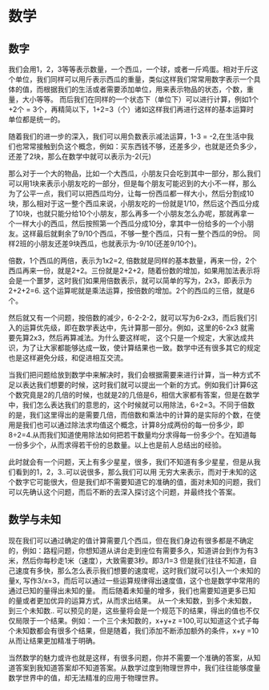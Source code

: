 # 数学
## 数字
我们会用1，2，3等等表示数量，一个西瓜，一个球，或者一斤鸡蛋。相对于斤这个单位，我们同样可以用斤表示西瓜的重量，类似这样我们常常用数字表示一个具体的值，而根据我们的生活或者需要添加单位，用来表示物品的状态，个数，重量，大小等等。
而后我们在同样的一个状态下（单位下）可以进行计算，例如1个+2个 = 3个，再精简以下，1+2=3（个）诸如这样我们再进行这样的基本运算时单位都是统一的。

随着我们的进一步的深入，我们可以用负数表示减法运算，1-3 = -2,在生活中我们也常常接触到负这个概念，例如：买东西钱不够，还差多少，也就是还负多少，还差了2块，那么在数学中就可以表示为-2(元)

那么对于一个大的物品，比如一个大西瓜，小朋友只会吃到其中一部分，那么我们可以用1块来表示小朋友吃的一部分，但是每个朋友可能迟到的大小不一样，那么为了公平一点，我们可以把西瓜均分，让每一份西瓜都一样大小，然后分割成10块，那么相对于这一整个西瓜来说，小朋友吃的一份就是1/10，然后这个西瓜分成了10块，也就只能分给10个小朋友，那么再多一个小朋友怎么办呢，那就再拿一个一样大小的西瓜，然后按照第一个西瓜分成10分，拿其中一份给多的一个小朋友。这样最后就剩余了9/10个西瓜，不够一整个西瓜，只有一整个西瓜的9份。
同样2班的小朋友还差9块西瓜，也就表示为-9/10(还差9/10个)。

倍数，1个西瓜的两倍，表示为1x2=2, 倍数就是同样的基本数量，再来一份，2个西瓜再来一份，就是2+2。三份就是2+2+2，随着份数的增加，如果用加法表示将会是一个噩梦，这时我们如果用倍数表示，就可以简单的写为，2x3，即表示为2+2+2=6. 这个运算呢就是乘法运算，按倍数的增加。2个的西瓜的三倍，就是6个。

然后就又有一个问题，按倍数的减少，6-2-2-2，就可以写为6-2x3，而后我们引入的运算优先级，即在数学表达中，先计算那一部分。例如，这里的6-2x3 就需要先算2x3，然后再算减法。为什么要这样呢， 这个只是一个规定，大家达成共识，为了让大家都能够达成一致，使计算结果也一致。数学中还有很多其它的规定也是这样避免分歧，和促进相互交流。

当我们把问题给放到数学中来解决时，我们会根据需要来进行计算，当一种方式不足以表达我们想要的时候，这时我们就可以提出一个新的方式。例如我们计算6这个数究竟是2的几倍的时候，也就是2的几倍是6，相信大家都有答案，但是在数学中，我们怎么表达我们的意思的，这个时候就可以用除法，6÷2=3。不同于倍数的是，我们这里得出的是需要几倍，而倍数和乘法中的计算的是实际的个数，在使用是我们也可以通过除法求均值这个概念，计算8分成两份的每一份多少，即8÷2=4.从而我们知道使用除法如何把若干数量均分求得每一份多少个。在知道每一份多少个，从而求得若干份的总数量。以上也是前人总结出的经验。


此时就会有一个问题，天上有多少星星，很多，我们不知道有多少星星，但是从我们看到的1，2，3..可以说很多，那么我们可以用 无穷大来表示，而对于未知的这个数字它可能很大，但是我们却不需要知道它的准确的值，面对未知的问题，我们可以先确认这个问题，而后不断的去深入探讨这个问题，并最终找个答案。

## 数学与未知
现在我们可以通过确定的值计算需要几个西瓜，但在我们身边有很多都是不确定的，例如：路程问题，你想知道从讲台走到座位有需要多久，知道讲台到作为有3米，然后你每秒走1米（速度），大致需要3秒。即3/1=3 但是我们往往不知道，自己速度有多快，那么怎么表示我们想要的速度呢，这时我们就可以引入一个未知的量x, 写作3/x=3，而后可以通过一些运算规律得出速度值，这个也是数学中常用的通过已知的量得出未知的量。
而后随着未知量的增多，我们也需要知道更多已知的量或者更加优异的运算方式，从而求出结果。
从一个未知数，到多个未知数，到三个未知数.. 可以预见的是，这些量将会是一个规范下的结果，得出的值也不仅仅局限于一个结果。例如：一个三个未知数的，x+y+z =100,可以知道这个式子每个未知数都会有很多个结果，但是随着，我们添加不断添加额外的条件，x+y =10从而让结果更加精准于明确。

当然数学的魅力或许也就是这样，有很多问题，你并不需要一个准确的答案，从知道答案到我知道答案却不知道答案。从数学过度到物理世界中，我们往往能够度量数学世界中的值，却无法精准的应用于物理世界。